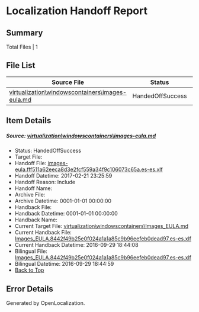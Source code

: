 # <a name='report-top'></a> Localization Handoff Report

## Summary
 Total Files | 1

## File List
 Source File | Status | Details 
 ----------- | ------ | ------- 
 [virtualization\windowscontainers\images-eula.md](https://github.com/Microsoft/Virtualization-Documentation-Private/blob/2457cb2140020709858156dd2980836b58aa846e/virtualization/windowscontainers/images-eula.md) | HandedOffSuccess | [Details](#a1553a32f6e2e7ae25473352671a666e20232638283)

## Item Details
##### <a name='a1553a32f6e2e7ae25473352671a666e20232638283'></a> Source: [virtualization\windowscontainers\images-eula.md](https://github.com/Microsoft/Virtualization-Documentation-Private/blob/2457cb2140020709858156dd2980836b58aa846e/virtualization/windowscontainers/images-eula.md)
* Status: HandedOffSuccess
* Target File: 
* Handoff File: [images-eula.fff511a62eeca8d3e2fcf559a34f9c106073c65a.es-es.xlf](https://github.com/Microsoft/Virtualization-Documentation-Private.handoff/blob/30046776b628daebd85c5be20ffebd992d42d8ba/ol-handoff/Microsoft/Virtualization-Documentation-Private.es-es/live/images-eula.fff511a62eeca8d3e2fcf559a34f9c106073c65a.es-es.xlf)
* Handoff Datetime: 2017-02-21 23:25:59
* Handoff Reason: Include
* Handoff Name: 
* Archive File: 
* Archive Datetime: 0001-01-01 00:00:00
* Handback File: 
* Handback Datetime: 0001-01-01 00:00:00
* Handback Name: 
* Current Target File: [virtualization\windowscontainers\Images_EULA.md](https://github.com/Microsoft/Virtualization-Documentation-Private.es-es/blob/89a856e73730b6122ca8bc0d8edb34eddf5f6e6a/virtualization/windowscontainers/Images_EULA.md)
* Current Handback File: [Images_EULA.8442f49b25e0f024a1a1a85c9b96eefeb0dead97.es-es.xlf](https://github.com/Microsoft/Virtualization-Documentation-Private.handback/blob/64d1728bd398bb7ee3895d38a434b9613d01dca6/ol-handback/Microsoft/Virtualization-Documentation-Private.es-es/live/Images_EULA.8442f49b25e0f024a1a1a85c9b96eefeb0dead97.es-es.xlf)
* Current Handback Datetime: 2016-09-29 18:44:08
* Bilingual File: [Images_EULA.8442f49b25e0f024a1a1a85c9b96eefeb0dead97.es-es.xlf](https://github.com/Microsoft/Virtualization-Documentation-Private.handback/blob/64d1728bd398bb7ee3895d38a434b9613d01dca6/ol-handback/Microsoft/Virtualization-Documentation-Private.es-es/live/Images_EULA.8442f49b25e0f024a1a1a85c9b96eefeb0dead97.es-es.xlf)
* Bilingual Datetime: 2016-09-29 18:44:59
* [Back to Top](#report-top)


## Error Details

Generated by OpenLocalization.

